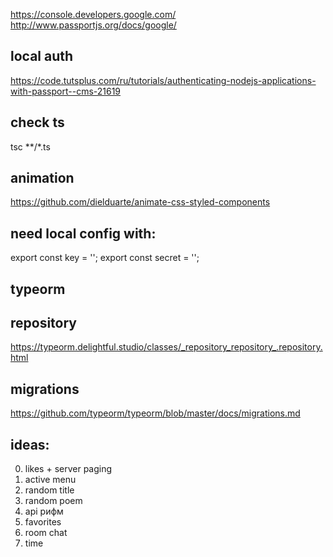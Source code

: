 https://console.developers.google.com/
http://www.passportjs.org/docs/google/


## local auth
https://code.tutsplus.com/ru/tutorials/authenticating-nodejs-applications-with-passport--cms-21619


## check ts
tsc **/*.ts


## animation
https://github.com/dielduarte/animate-css-styled-components


## need local config with: 
export const key = '';
export const secret = '';

## typeorm
## repository
https://typeorm.delightful.studio/classes/_repository_repository_.repository.html

## migrations
https://github.com/typeorm/typeorm/blob/master/docs/migrations.md


## ideas:
0) likes + server paging
7) active menu
1) random title
2) random poem
3) api рифм
4) favorites
5) room chat
6) time